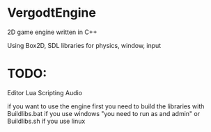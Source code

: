 # VergodtEngine

2D game engine written in C++ 

Using Box2D, SDL libraries for physics, window, input  

# TODO:
  Editor
  Lua Scripting
  Audio

if you want to use the engine first you need to build the libraries with Buildlibs.bat if you use windows "you need to run as and admin" or Buildlibs.sh if you use linux
